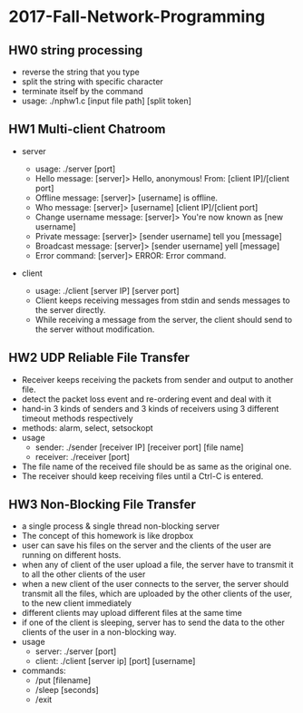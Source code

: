 # 2017-Fall-Network-Programming

## HW0 string processing
- reverse the string that you type
- split the string with specific character
- terminate itself by the command
- usage: ./nphw1.c [input file path] [split token]

## HW1 Multi-client Chatroom
- server
  - usage: ./server [port]
  - Hello message: [server]> Hello, anonymous! From: [client IP]/[client port]
  - Offline message: [server]> [username] is offline.
  - Who message: [server]> [username] [client IP]/[client port]
  - Change username message: [server]> You're now known as [new username]
  - Private message: [server]> [sender username] tell you [message]
  - Broadcast message: [server]> [sender username] yell [message]
  - Error command: [server]> ERROR: Error command.
  
- client
  - usage: ./client [server IP] [server port]
  - Client keeps receiving messages from stdin and sends messages to the server directly. 
  - While receiving a message from the server, the client should send to the server without modification.
  
  
## HW2 UDP Reliable File Transfer
- Receiver keeps receiving the packets from sender and output to another file.
- detect the packet loss event and re-ordering event and deal with it 
- hand-in 3 kinds of senders and 3 kinds of receivers using 3 different timeout methods respectively
- methods: alarm, select, setsockopt
- usage
  - sender: ./sender [receiver IP] [receiver port] [file name]
  - receiver: ./receiver [port]
- The file name of the received file should be as same as the original one.
- The receiver should keep receiving files until a Ctrl-C is entered.

## HW3 Non-Blocking File Transfer
- a single process & single thread non-blocking server
- The concept of this homework is like dropbox
- user can save his files on the server and the clients of the user are running on different hosts.
- when any of client of the user upload a file, the server have to transmit it to all the other clients of the user
- when a new client of the user connects to the server, the server should transmit all the files, which are uploaded by the other clients of the user, to the new client immediately
- different clients may upload different files at the same time
- if one of the client is sleeping, server has to send the data to the other clients of the user in a non-blocking way.
- usage
  - server: ./server [port]
  - client: ./client [server ip] [port] [username]
- commands:
  - /put [filename]
  - /sleep [seconds]
  - /exit
